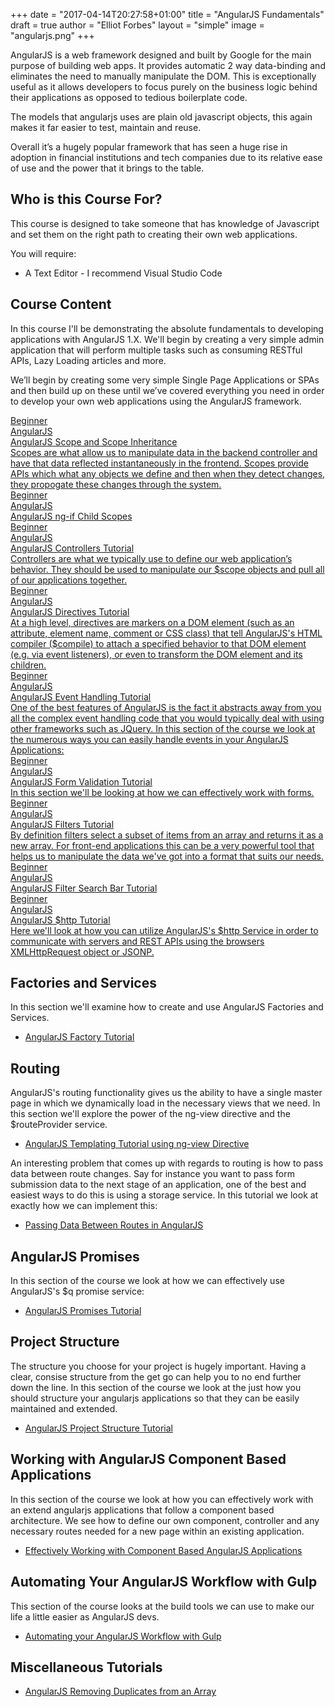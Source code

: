 +++
date = "2017-04-14T20:27:58+01:00"
title = "AngularJS Fundamentals"
draft = true
author = "Elliot Forbes"
layout = "simple"
image = "angularjs.png"
+++

AngularJS is a web framework designed and built by Google for the main purpose of building web apps. It provides automatic 2 way data-binding and eliminates the need to manually manipulate the DOM. This is exceptionally useful as it allows developers to focus purely on the business logic behind their applications as opposed to tedious boilerplate code.

The models that angularjs uses are plain old javascript objects, this again makes it far easier to test, maintain and reuse.

Overall it’s a hugely popular framework that has seen a huge rise in adoption in financial institutions and tech companies due to its relative ease of use and the power that it brings to the table.

## Who is this Course For?

This course is designed to take someone that has knowledge of Javascript and set them on the right path to creating their own web applications. 

You will require:

* A Text Editor - I recommend Visual Studio Code

## Course Content

In this course I'll be demonstrating the absolute fundamentals to developing applications with AngularJS 1.X. We'll begin by creating a very simple admin application that will perform multiple tasks such as consuming RESTful APIs, Lazy Loading articles and more. 

We’ll begin by creating some very simple Single Page Applications or SPAs and then build up on these until we’ve covered everything you need in order to develop your own web applications using the AngularJS framework.

<div class="row">
  <div class="col l6">
      <a href="/post/javascript/angularjs/angularjs-data-binding-tutorial/" class="blog-list-article">
          <div class="blog-list-article-date">Beginner</div> 
          <div class="blog-list-article-category">AngularJS</div>
          <div class="blog-list-article-content">
              <div class="blog-list-article-title">AngularJS Scope and Scope Inheritance</div>
               <div class="blog-list-article-excerpt">Scopes are what allow us to manipulate data in the backend controller and have that data reflected instantaneously in the frontend. Scopes provide APIs which what any objects we define and then when they detect changes, they propogate these changes through the system. </div> 
          </div>
      </a>
  </div>
  <div class="col l6">
      <a href="/post/javascript/angularjs/angularjs-ng-model-in-ng-if-tutorial/" class="blog-list-article">
          <div class="blog-list-article-date">Beginner</div> 
          <div class="blog-list-article-category">AngularJS</div>
          <div class="blog-list-article-content">
              <div class="blog-list-article-title">AngularJS ng-if Child Scopes</div>
               <div class="blog-list-article-excerpt"></div> 
          </div>
      </a>
  </div>
  <div class="col l6">
      <a href="/post/javascript/angularjs/angularjs-controllers-tutorial/" class="blog-list-article">
          <div class="blog-list-article-date">Beginner</div> 
          <div class="blog-list-article-category">AngularJS</div>
          <div class="blog-list-article-content">
              <div class="blog-list-article-title">AngularJS Controllers Tutorial</div>
               <div class="blog-list-article-excerpt">Controllers are what we typically use to define our web application’s behavior. They should be used to manipulate our $scope objects and pull all of our applications together.</div> 
          </div>
      </a>
  </div>
  <div class="col l6">
      <a href="/post/javascript/angularjs/angularjs-directives-tutorial/" class="blog-list-article">
          <div class="blog-list-article-date">Beginner</div> 
          <div class="blog-list-article-category">AngularJS</div>
          <div class="blog-list-article-content">
              <div class="blog-list-article-title">AngularJS Directives Tutorial</div>
               <div class="blog-list-article-excerpt">At a high level, directives are markers on a DOM element (such as an attribute, element name, comment or CSS class) that tell AngularJS's HTML compiler ($compile) to attach a specified behavior to that DOM element (e.g. via event listeners), or even to transform the DOM element and its children. </div> 
          </div>
      </a>
  </div>
  <div class="col l6">
      <a href="/post/javascript/angularjs/angularjs-event-handling-tutorial/" class="blog-list-article">
          <div class="blog-list-article-date">Beginner</div> 
          <div class="blog-list-article-category">AngularJS</div>
          <div class="blog-list-article-content">
              <div class="blog-list-article-title">AngularJS Event Handling Tutorial</div>
               <div class="blog-list-article-excerpt">One of the best features of AngularJS is the fact it abstracts away from you all the complex event handling code that you would typically deal with using other frameworks such as JQuery. In this section of the course we look at the numerous ways you can easily handle events in your AngularJS Applications: </div> 
          </div>
      </a>
  </div>
  <div class="col l6">
      <a href="/post/javascript/angularjs/angularjs-form-validation-tutorial/" class="blog-list-article">
          <div class="blog-list-article-date">Beginner</div> 
          <div class="blog-list-article-category">AngularJS</div>
          <div class="blog-list-article-content">
              <div class="blog-list-article-title">AngularJS Form Validation Tutorial</div>
               <div class="blog-list-article-excerpt">In this section we'll be looking at how we can effectively work with forms.</div> 
          </div>
      </a>
  </div>
  <div class="col l6">
      <a href="/post/javascript/angularjs/angularjs-filter-tutorial/" class="blog-list-article">
          <div class="blog-list-article-date">Beginner</div> 
          <div class="blog-list-article-category">AngularJS</div>
          <div class="blog-list-article-content">
              <div class="blog-list-article-title">AngularJS Filters Tutorial</div>
               <div class="blog-list-article-excerpt">By definition filters select a subset of items from an array and returns it as a new array. For front-end applications this can be a very powerful tool that helps us to manipulate the data we've got into a format that suits our needs.</div> 
          </div>
      </a>
  </div>
  <div class="col l6">
      <a href="/post/javascript/angularjs/angularjs-filter-search-tutorial/" class="blog-list-article">
          <div class="blog-list-article-date">Beginner</div> 
          <div class="blog-list-article-category">AngularJS</div>
          <div class="blog-list-article-content">
              <div class="blog-list-article-title">AngularJS Filter Search Bar Tutorial</div>
               <div class="blog-list-article-excerpt"></div> 
          </div>
      </a>
  </div>
  <div class="col l6">
      <a href="/post/javascript/angularjs/interacting-with-apis-using-http-angularjs/" class="blog-list-article">
          <div class="blog-list-article-date">Beginner</div> 
          <div class="blog-list-article-category">AngularJS</div>
          <div class="blog-list-article-content">
              <div class="blog-list-article-title">AngularJS $http Tutorial</div>
               <div class="blog-list-article-excerpt">Here we'll look at how you can utilize AngularJS's $http Service in order to communicate with servers and REST APIs using the browsers XMLHttpRequest object or JSONP.</div> 
          </div>
      </a>
  </div>



## Factories and Services

In this section we'll examine how to create and use AngularJS Factories and Services.

* [AngularJS Factory Tutorial](https://tutorialedge.net/post/javascript/angularjs/angularjs-factory-tutorial/)

## Routing

AngularJS's routing functionality gives us the ability to have a single master page in which we dynamically load in the necessary views that we need. In this section we'll explore the power of the ng-view directive and the $routeProvider service.

* [AngularJS Templating Tutorial using ng-view Directive](https://tutorialedge.net/post/javascript/angularjs/angularjs-template-tutorial-using-ng-view/)

An interesting problem that comes up with regards to routing is how to pass data between route changes. Say for instance you want to pass form submission data to the next stage of an application, one of the best and easiest ways to do this is using a storage service. In this tutorial we look at exactly how we can implement this:

* [Passing Data Between Routes in AngularJS](https://tutorialedge.net/post/javascript/angularjs/passing-data-between-routes-angularjs/)

## AngularJS Promises

In this section of the course we look at how we can effectively use AngularJS's $q promise service:

* [AngularJS Promises Tutorial](https://tutorialedge.net/post/javascript/angularjs/angularjs-promises-tutorial/)

## Project Structure

The structure you choose for your project is hugely important. Having a clear, consise structure from the get go can help you to no end further down the line. In this section of the course we look at the just how you should structure your angularjs applications so that they can be easily maintained and extended.

* [AngularJS Project Structure Tutorial](https://tutorialedge.net/post/javascript/angularjs/angularjs-project-structure-tutorial/)

## Working with AngularJS Component Based Applications

In this section of the course we look at how you can effectively work with an extend angularjs applications that follow a component based architecture. We see how to define our own component, controller and any necessary routes needed for a new page within an existing application.

* [Effectively Working with Component Based AngularJS Applications](https://tutorialedge.net/post/javascript/angularjs/working-with-angularjs-component-applications/)


## Automating Your AngularJS Workflow with Gulp

This section of the course looks at the build tools we can use to make our life a little easier as AngularJS devs. 

* [Automating your AngularJS Workflow with Gulp](https://tutorialedge.net/post/javascript/angularjs/automating-your-angularjs-workflow-with-gulp/)

## Miscellaneous Tutorials

* [AngularJS Removing Duplicates from an Array](https://tutorialedge.net/post/javascript/angularjs/removing-duplicates-from-ng-repeat/)